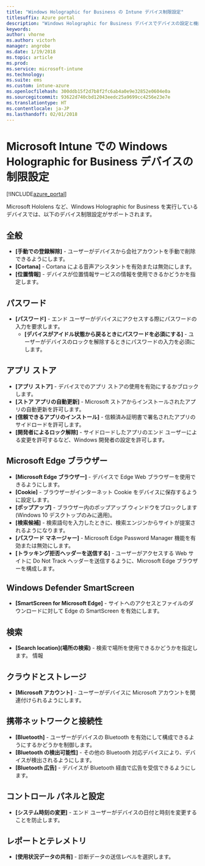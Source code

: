 ```yaml
---
title: "Windows Holographic for Business の Intune デバイス制限設定"
titlesuffix: Azure portal
description: "Windows Holographic for Business デバイスでデバイスの設定と機能を制御するために使用できる Intune 設定について説明します。"
keywords: 
author: vhorne
ms.author: victorh
manager: angrobe
ms.date: 1/19/2018
ms.topic: article
ms.prod: 
ms.service: microsoft-intune
ms.technology: 
ms.suite: ems
ms.custom: intune-azure
ms.openlocfilehash: 300ddb15f2d7b8f2fc6ab4a0e9e32852e0604e0a
ms.sourcegitcommit: 93622d740cbd12043eedc25a9699cc4256e23e7e
ms.translationtype: HT
ms.contentlocale: ja-JP
ms.lasthandoff: 02/01/2018
---
```

# <a name="windows-holographic-for-business-device-restriction-settings-in-microsoft-intune"></a>Microsoft Intune での Windows Holographic for Business デバイスの制限設定

[!INCLUDE[azure_portal](./includes/azure_portal.md)]

Microsoft Hololens など、Windows Holographic for Business を実行しているデバイスでは、以下のデバイス制限設定がサポートされます。

## <a name="general"></a>全般

- **[手動での登録解除]** - ユーザーがデバイスから会社アカウントを手動で削除できるようにします。
- **[Cortana]** - Cortana による音声アシスタントを有効または無効にします。
- **[位置情報]** - デバイスが位置情報サービスの情報を使用できるかどうかを指定します。



## <a name="password"></a>パスワード
-   **[パスワード]** - エンド ユーザーがデバイスにアクセスする際にパスワードの入力を要求します。
    -   **[デバイスがアイドル状態から戻るときにパスワードを必須にする]** - ユーザーがデバイスのロックを解除するときにパスワードの入力を必須にします。



## <a name="app-store"></a>アプリ ストア

-   **[アプリ ストア]** - デバイスでのアプリ ストアの使用を有効にするかブロックします。
-   **[ストア アプリの自動更新]** - Microsoft ストアからインストールされたアプリの自動更新を許可します。
-   **[信頼できるアプリのインストール]** - 信頼済み証明書で署名されたアプリのサイドロードを許可します。
-   **[開発者によるロック解除]** - サイドロードしたアプリのエンド ユーザーによる変更を許可するなど、Windows 開発者の設定を許可します。

## <a name="edge-browser"></a>Microsoft Edge ブラウザー

-   **[Microsoft Edge ブラウザー]** - デバイスで Edge Web ブラウザーを使用できるようにします。
-   **[Cookie]** - ブラウザーがインターネット Cookie をデバイスに保存するように設定します。
-   **[ポップアップ]** - ブラウザー内のポップアップ ウィンドウをブロックします (Windows 10 デスクトップのみに適用)。
-   **[検索候補]** - 検索語句を入力したときに、検索エンジンからサイトが提案されるようになります。
-   **[パスワード マネージャー]** - Microsoft Edge Password Manager 機能を有効または無効にします。
- **[トラッキング拒否ヘッダーを送信する]** - ユーザーがアクセスする Web サイトに Do Not Track ヘッダーを送信するように、Microsoft Edge ブラウザーを構成します。

## <a name="windows-defender-smart-screen"></a>Windows Defender SmartScreen

- **[SmartScreen for Microsoft Edge]** - サイトへのアクセスとファイルのダウンロードに対して Edge の SmartScreen を有効にします。

## <a name="search"></a>検索
- **[Search location]\(場所の検索\)** - 検索で場所を使用できるかどうかを指定します。 情報


## <a name="cloud-and-storage"></a>クラウドとストレージ
-   **[Microsoft アカウント]** - ユーザーがデバイスに Microsoft アカウントを関連付けられるようにします。

## <a name="cellular-and-connectivity"></a>携帯ネットワークと接続性

-   **[Bluetooth]** - ユーザーがデバイスの Bluetooth を有効にして構成できるようにするかどうかを制御します。
-   **[Bluetooth の検出可能性]** - その他の Bluetooth 対応デバイスにより、デバイスが検出されるようにします。
-   **[Bluetooth 広告]** - デバイスが Bluetooth 経由で広告を受信できるようにします。

## <a name="control-panel-and-settings"></a>コントロール パネルと設定

- **[システム時刻の変更]** - エンド ユーザーがデバイスの日付と時刻を変更することを防止します。

## <a name="reporting-and-telemetry"></a>レポートとテレメトリ

- **[使用状況データの共有]** - 診断データの送信レベルを選択します。